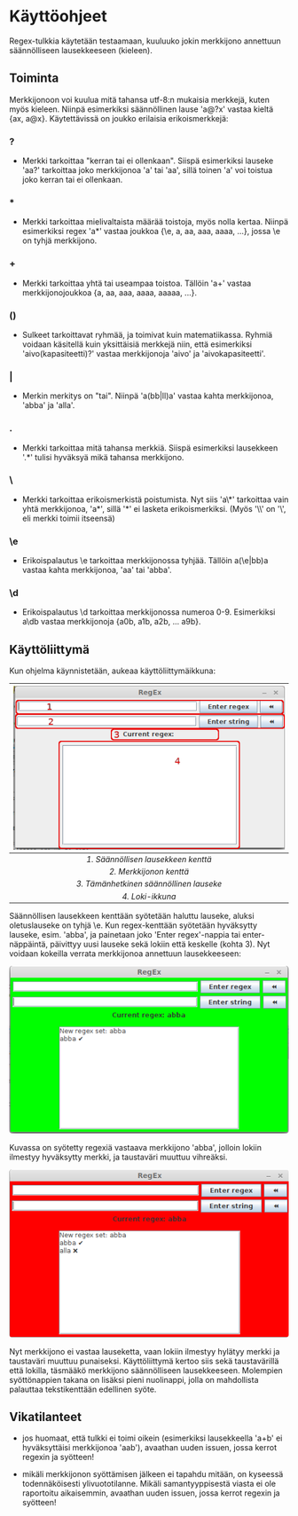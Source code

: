 # Käyttöohjeet


Regex-tulkkia käytetään testaamaan, kuuluuko jokin merkkijono annettuun säännölliseen lausekkeeseen (kieleen).

## Toiminta

Merkkijonoon voi kuulua mitä tahansa utf-8:n mukaisia merkkejä, kuten myös kieleen. Niinpä esimerkiksi säännöllinen lause 'a@?x'
vastaa kieltä {ax, a@x}. Käytettävissä on joukko erilaisia erikoismerkkejä:

### ?
 * Merkki tarkoittaa "kerran tai ei ollenkaan". Siispä esimerkiksi lauseke 'aa?' tarkoittaa joko merkkijonoa 'a' tai 'aa', sillä toinen 'a' voi toistua joko kerran tai ei ollenkaan.

### * 
 * Merkki tarkoittaa mielivaltaista määrää toistoja, myös nolla kertaa. Niinpä esimerkiksi regex 'a*' vastaa joukkoa {\\e, a, aa, aaa, aaaa, ...}, jossa \\e on tyhjä merkkijono.

### \+
 * Merkki tarkoittaa yhtä tai useampaa toistoa. Tällöin 'a+' vastaa merkkijonojoukkoa {a, aa, aaa, aaaa, aaaaa, ...}.

### ()
 * Sulkeet tarkoittavat ryhmää, ja toimivat kuin matematiikassa. Ryhmiä voidaan käsitellä kuin yksittäisiä merkkejä niin, että esimerkiksi 'aivo(kapasiteetti)?' vastaa merkkijonoja 'aivo' ja 'aivokapasiteetti'.

### |
 * Merkin merkitys on "tai". Niinpä 'a(bb|ll)a' vastaa kahta merkkijonoa, 'abba' ja 'alla'.

### .
 * Merkki tarkoittaa mitä tahansa merkkiä. Siispä esimerkiksi lausekkeen '.*' tulisi hyväksyä mikä tahansa merkkijono.

### \\
 * Merkki tarkoittaa erikoismerkistä poistumista. Nyt siis 'a\\\*' tarkoittaa vain yhtä merkkijonoa, 'a\*', sillä '*' ei lasketa erikoismerkiksi. (Myös '\\\\' on '\\', eli merkki toimii itseensä)

### \\e
 * Erikoispalautus \\e tarkoittaa merkkijonossa tyhjää. Tällöin a(\\e|bb)a vastaa kahta merkkijonoa, 'aa' tai 'abba'.

### \\d
 * Erikoispalautus \\d tarkoittaa merkkijonossa numeroa 0-9. Esimerkiksi a\\db vastaa merkkijonoja {a0b, a1b, a2b, ... a9b}.
## Käyttöliittymä

Kun ohjelma käynnistetään, aukeaa käyttöliittymäikkuna:

| ![alku.png](https://raw.githubusercontent.com/LinAksel/tiralabra-regex/master/dokumentaatio/kuvat/alku.png) |
|:--:|
| *1. Säännöllisen lausekkeen kenttä* |
| *2. Merkkijonon kenttä*  |
| *3. Tämänhetkinen säännöllinen lauseke*  
| *4. Loki-ikkuna* |

Säännöllisen lausekkeen kenttään syötetään haluttu lauseke, aluksi oletuslauseke on tyhjä \\e. Kun regex-kenttään syötetään hyväksytty lauseke, esim. 'abba', ja painetaan joko 'Enter regex'-nappia tai enter-näppäintä, päivittyy uusi lauseke sekä lokiin että keskelle (kohta 3). Nyt voidaan kokeilla verrata merkkijonoa annettuun lausekkeeseen:

![oikein.png](https://raw.githubusercontent.com/LinAksel/tiralabra-regex/master/dokumentaatio/kuvat/oikein.png)

Kuvassa on syötetty regexiä vastaava merkkijono 'abba', jolloin lokiin ilmestyy hyväksytty merkki, ja taustaväri muuttuu vihreäksi.

![vaarin.png](https://raw.githubusercontent.com/LinAksel/tiralabra-regex/master/dokumentaatio/kuvat/vaarin.png)

Nyt merkkijono ei vastaa lauseketta, vaan lokiin ilmestyy hylätyy merkki ja taustaväri muuttuu punaiseksi. Käyttöliittymä kertoo siis sekä taustavärillä että lokilla, täsmääkö merkkijono säännölliseen lausekkeeseen. Molempien syöttönappien takana on lisäksi pieni nuolinappi, jolla on mahdollista palauttaa tekstikenttään edellinen syöte.

## Vikatilanteet

+ jos huomaat, että tulkki ei toimi oikein (esimerkiksi lausekkeella 'a+b' ei hyväksyttäisi merkkijonoa 'aab'), avaathan uuden issuen, jossa kerrot regexin ja syötteen!

+ mikäli merkkijonon syöttämisen jälkeen ei tapahdu mitään, on kyseessä todennäköisesti ylivuototilanne. Mikäli samantyyppisestä viasta ei ole raportoitu aikaisemmin, avaathan uuden issuen, jossa kerrot regexin ja syötteen!
